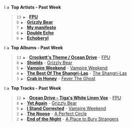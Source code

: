 <!--START_LASTFM_ARTISTS:{"period": "7day", "rows": 5}-->
<a href="https://last.fm" target="_blank"><img src="https://user-images.githubusercontent.com/17434202/215290617-e793598d-d7c9-428f-9975-156db1ba89cc.svg" alt="Last.fm Logo" width="18" height="13"/></a> **Top Artists - Past Week**

> `13 ▶️` ∙ **[FPU](https://www.last.fm/music/FPU)**<br/>
> `8 ▶️` ∙ **[Grizzly Bear](https://www.last.fm/music/Grizzly+Bear)**<br/>
> `7 ▶️` ∙ **[My manifesto](https://www.last.fm/music/My+manifesto)**<br/>
> `6 ▶️` ∙ **[Double Echo](https://www.last.fm/music/Double+Echo)**<br/>
> `6 ▶️` ∙ **[Echoberyl](https://www.last.fm/music/Echoberyl)**<br/>
<!--END_LASTFM_ARTISTS-->

<!--START_LASTFM_ALBUMS:{"period": "7day", "rows": 5}-->
<a href="https://last.fm" target="_blank"><img src="https://user-images.githubusercontent.com/17434202/215290617-e793598d-d7c9-428f-9975-156db1ba89cc.svg" alt="Last.fm Logo" width="18" height="13"/></a> **Top Albums - Past Week**

> `13 ▶️` ∙ **[Crockett's Theme / Ocean Drive](https://www.last.fm/music/FPU/Crockett%27s+Theme+%2F+Ocean+Drive)** - [FPU](https://www.last.fm/music/FPU)<br/>
> `8 ▶️` ∙ **[Shields](https://www.last.fm/music/Grizzly+Bear/Shields)** - [Grizzly Bear](https://www.last.fm/music/Grizzly+Bear)<br/>
> `5 ▶️` ∙ **[Vampire Weekend](https://www.last.fm/music/Vampire+Weekend/Vampire+Weekend)** - [Vampire Weekend](https://www.last.fm/music/Vampire+Weekend)<br/>
> `4 ▶️` ∙ **[The Best Of The Shangri-Las](https://www.last.fm/music/The+Shangri-Las/The+Best+Of+The+Shangri-Las)** - [The Shangri-Las](https://www.last.fm/music/The+Shangri-Las)<br/>
> `3 ▶️` ∙ **[Crab in Honey](https://www.last.fm/music/Fever+The+Ghost/Crab+in+Honey)** - [Fever The Ghost](https://www.last.fm/music/Fever+The+Ghost)<br/>
<!--END_LASTFM_ALBUMS-->

<!--START_LASTFM_TRACKS:{"period": "7day", "rows": 5}-->
<a href="https://last.fm" target="_blank"><img src="https://user-images.githubusercontent.com/17434202/215290617-e793598d-d7c9-428f-9975-156db1ba89cc.svg" alt="Last.fm Logo" width="18" height="13"/></a> **Top Tracks - Past Week**

> `12 ▶️` ∙ **[Ocean Drive - Tiga's White Linen Vox](https://www.last.fm/music/FPU/_/Ocean+Drive+-+Tiga%27s+White+Linen+Vox)** - [FPU](https://www.last.fm/music/FPU)<br/>
> `8 ▶️` ∙ **[Yet Again](https://www.last.fm/music/Grizzly+Bear/_/Yet+Again)** - [Grizzly Bear](https://www.last.fm/music/Grizzly+Bear)<br/>
> `5 ▶️` ∙ **[I Stand Corrected](https://www.last.fm/music/Vampire+Weekend/_/I+Stand+Corrected)** - [Vampire Weekend](https://www.last.fm/music/Vampire+Weekend)<br/>
> `2 ▶️` ∙ **[The Noose](https://www.last.fm/music/A+Perfect+Circle/_/The+Noose)** - [A Perfect Circle](https://www.last.fm/music/A+Perfect+Circle)<br/>
> `2 ▶️` ∙ **[End of the Night](https://www.last.fm/music/A+Place+to+Bury+Strangers/_/End+of+the+Night)** - [A Place to Bury Strangers](https://www.last.fm/music/A+Place+to+Bury+Strangers)<br/>
<!--END_LASTFM_TRACKS-->
